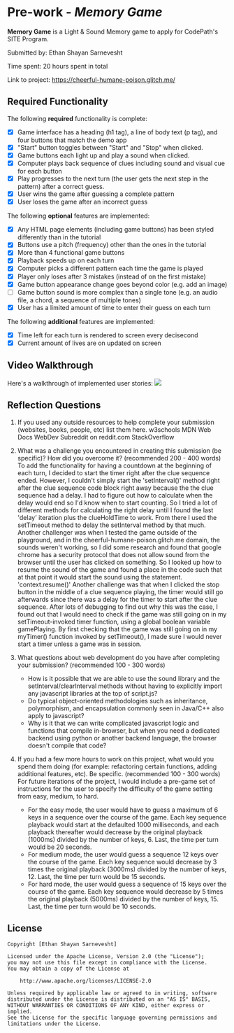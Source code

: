 # Pre-work - *Memory Game*

**Memory Game** is a Light & Sound Memory game to apply for CodePath's SITE Program. 

Submitted by: Ethan Shayan Sarnevesht

Time spent: 20 hours spent in total

Link to project: https://cheerful-humane-poison.glitch.me/

## Required Functionality

The following **required** functionality is complete:

* [x] Game interface has a heading (h1 tag), a line of body text (p tag), and four buttons that match the demo app
* [x] "Start" button toggles between "Start" and "Stop" when clicked. 
* [x] Game buttons each light up and play a sound when clicked. 
* [x] Computer plays back sequence of clues including sound and visual cue for each button
* [x] Play progresses to the next turn (the user gets the next step in the pattern) after a correct guess. 
* [x] User wins the game after guessing a complete pattern
* [x] User loses the game after an incorrect guess

The following **optional** features are implemented:

* [x] Any HTML page elements (including game buttons) has been styled differently than in the tutorial
* [x] Buttons use a pitch (frequency) other than the ones in the tutorial
* [x] More than 4 functional game buttons
* [x] Playback speeds up on each turn
* [x] Computer picks a different pattern each time the game is played
* [x] Player only loses after 3 mistakes (instead of on the first mistake)
* [x] Game button appearance change goes beyond color (e.g. add an image)
* [ ] Game button sound is more complex than a single tone (e.g. an audio file, a chord, a sequence of multiple tones)
* [x] User has a limited amount of time to enter their guess on each turn

The following **additional** features are implemented:

- [x] Time left for each turn is rendered to screen every decisecond
- [x] Current amount of lives are on updated on screen 

## Video Walkthrough

Here's a walkthrough of implemented user stories:
![](your-link-here)


## Reflection Questions
1. If you used any outside resources to help complete your submission (websites, books, people, etc) list them here. 
w3schools
MDN Web Docs
WebDev Subreddit on reddit.com
StackOverflow

2. What was a challenge you encountered in creating this submission (be specific)? How did you overcome it? (recommended 200 - 400 words) 
To add the functionality for having a countdown at the beginning of each turn, I decided to start the timer right after the clue sequence ended. However, I couldn't simply start the 'setInterval()' method right after the clue sequence code block right away because the the clue sequence had a delay. I had to figure out how to calculate when the delay would end so I'd know when to start counting. So I tried a lot of different methods for calculating the right delay until I found the last 'delay' iteration plus the clueHoldTime to work. From there I used the setTimeout method to delay the setInterval method by that much.
Another challenger was when I tested the game outside of the playground, and in the cheerful-humane-poison.glitch.me domain, the sounds weren't working, so I did some research and found that google chrome has a security protocol that does not allow sound from the browser until the user has clicked on something. So I looked up how to resume the sound of the game and found a place in the code such that at that point it would start the sound using the statement. 'context.resume()'
Another challenge was that when I clicked the stop button in the middle of a clue sequence playing, the timer would still go afterwards since there was a delay for the timer to start after the clue sequence. After lots of debugging to find out why this was the case, I found out that I would need to check if the game was still going on in my setTimeout-invoked timer function, using a global boolean variable gamePlaying. By first checking that the game was still going on in my myTimer() function invoked by setTimeout(), I made sure I would never start a timer unless a game was in session.


3. What questions about web development do you have after completing your submission? (recommended 100 - 300 words) 
    * How is it possible that we are able to use the sound library and the setInterval/clearInterval methods without having to explicitly import any javascript libraries at the top of script.js?
    * Do typical object-oriented methodologies such as inheritance, polymorphism, and encapsulation commonly seen in Java/C++ also apply to javascript?
    * Why is it that we can write complicated javascript logic and functions that compile in-browser, but when you need a dedicated backend using python or another backend language, the browser doesn't compile that code?



4. If you had a few more hours to work on this project, what would you spend them doing (for example: refactoring certain functions, adding additional features, etc). Be specific. (recommended 100 - 300 words) 
For future iterations of the project, I would include a pre-game set of instructions for the user to specify the difficulty of the game setting from easy, medium, to hard.
    * For the easy mode, the user would have to guess a maximum of 6 keys in a sequence over the course of the game. Each key sequence playback would start at the defaulted 1000 milliseconds, and each playback thereafter would decrease by the original playback (1000ms) divided by the number of keys, 6. Last, the time per turn would be 20 seconds.
    * For medium mode, the user would guess a sequence 12 keys over the course of the game. Each key sequence would decrease by 3 times the original playback (3000ms) divided by the number of keys, 12. Last, the time per turn would be 15 seconds.
    * For hard mode, the user would guess a sequence of 15 keys over the course of the game.  Each key sequence would decrease by 5 times the original playback (5000ms) divided by the number of keys, 15. Last, the time per turn would be 10 seconds.
    




## License

    Copyright [Ethan Shayan Sarnevesht]

    Licensed under the Apache License, Version 2.0 (the "License");
    you may not use this file except in compliance with the License.
    You may obtain a copy of the License at

        http://www.apache.org/licenses/LICENSE-2.0

    Unless required by applicable law or agreed to in writing, software
    distributed under the License is distributed on an "AS IS" BASIS,
    WITHOUT WARRANTIES OR CONDITIONS OF ANY KIND, either express or implied.
    See the License for the specific language governing permissions and
    limitations under the License.
